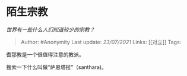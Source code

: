 # 陌生宗教
*世界有一些什么人们知道较少的宗教？*

> Author: #Anonymity
Last update: *23/07/2021* 
Links: [[对立]]
Tags:   


耆那教是一个很值得注意的教派。

搜索一下什么叫做“萨恩塔拉”（santhara)。



